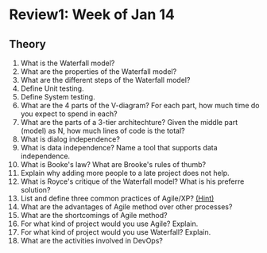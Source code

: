 # Review1: Week of Jan 14

## Theory

1. What is the Waterfall model?
2. What are the properties of the Waterfall model?
3. What are the different steps of the Waterfall model?
4. Define Unit testing.
5. Define System testing.
6. What are the 4 parts of the V-diagram? For each part, how much time do you expect to spend in each?
7. What are the parts of a 3-tier architechture? Given the middle part (model) as N, how much lines of code is the total?
8. What is dialog independence?
9. What is data independence? Name a tool that supports data independence.
10. What is Booke's law? What are Brooke's rules of thumb?
11. Explain why adding more people to a late project does not help.
12. What is Royce's critique of the Waterfall model? What is his preferre solution?
13. List and define three common practices of Agile/XP? [(Hint)](http://www.extremeprogramming.org/rules.html)
14. What are the advantages of Agile method over other processes?
15. What are the shortcomings of Agile method?
16. For what kind of project would you use Agile? Explain.
17. For what kind of project would you use Waterfall? Explain.
18. What are the activities involved in DevOps?
